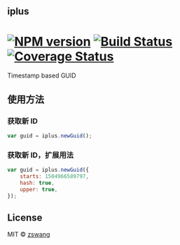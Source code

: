 iplus
-----------

# [![NPM version][npm-image]][npm-url] [![Build Status][travis-image]][travis-url] [![Coverage Status][coverage-image]][coverage-url]

Timestamp based GUID

## 使用方法

### 获取新 ID

```js
var guid = iplus.newGuid();
```

### 获取新 ID，扩展用法

```js
var guid = iplus.newGuid({
	starts: 1504966589797,
	hash: true,
	upper: true,
});
```

## License

MIT © [zswang](http://weibo.com/zswang)

[npm-url]: https://npmjs.org/package/iplus
[npm-image]: https://badge.fury.io/js/iplus.svg
[travis-url]: https://travis-ci.org/zswang/iplus
[travis-image]: https://travis-ci.org/zswang/iplus.svg?branch=master
[coverage-url]: https://coveralls.io/github/zswang/iplus?branch=master
[coverage-image]: https://coveralls.io/repos/zswang/iplus/badge.svg?branch=master&service=github